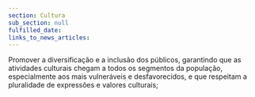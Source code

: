 ```yaml
---
section: Cultura
sub_section: null
fulfilled_date:
links_to_news_articles:
---
```


Promover a diversificação e a inclusão dos públicos, garantindo que as atividades culturais chegam a todos os segmentos da população, especialmente aos mais vulneráveis e desfavorecidos, e que respeitam a pluralidade de expressões e valores culturais;